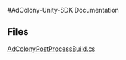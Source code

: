 #AdColony-Unity-SDK Documentation
## Files
[AdColonyPostProcessBuild.cs](https://github.com/AdColony/AdColony-Unity-SDK/blob/master/Documentation/AdColonyPostProcessBuild/AdColonyPostProcessBuild.md)
